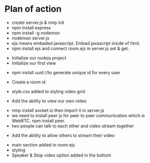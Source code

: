 # Plan of action

- create server.js & nmp init
- npm install express
- npm install -g nodemon
- nodemon server.js
- ejs means embaded javascript. Embad javascript inside of html.
- npm install ejs and connect room.ejs in server.js set & get.

* Initialize our nodejs project <done/>
* Initialize our first view <done/>

- npm install uuid //to generate unique id for every user

* Create a room id <done/>

- style.css added to styling video grid

* Add the ability to view our own video <done/>

- nmp install socket.io then import it in server.js
- we need to install peer js for peer to peer communication which is WebRTC. npm install peer.
- two people can talk to each other and video stream together

* Add the ability to allow others to stream their video <done/>

- main section added in room.ejs
- styling
- Speaker & Stop video option added in the bottom
